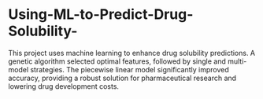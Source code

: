 # Using-ML-to-Predict-Drug-Solubility-
This project uses machine learning to enhance drug solubility predictions. A genetic algorithm selected optimal features, followed by single and multi-model strategies. The piecewise linear model significantly improved accuracy, providing a robust solution for pharmaceutical research and lowering drug development costs.

